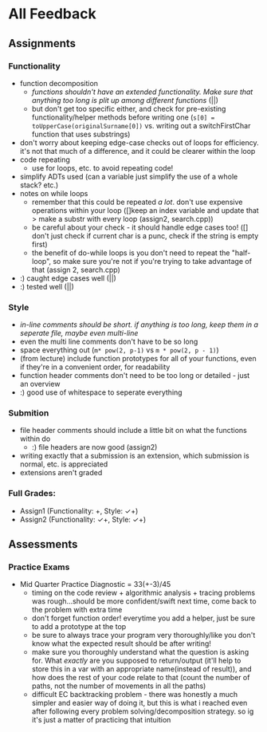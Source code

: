 # All Feedback

## Assignments
### Functionality
- function decomposition
	- *functions shouldn't have an extended functionality. Make sure that anything too long is plit up among different functions* (||)
	- but don't get too specific either, and check for pre-existing functionality/helper methods before writing one (`s[0] = toUpperCase(originalSurname[0])` vs. writing out a switchFirstChar function that uses substrings)
- don't worry about keeping edge-case checks out of loops for efficiency. it's not that much of a difference, and it could be clearer within the loop
- code repeating
	- use for loops, etc. to avoid repeating code!
- simplify ADTs used (can a variable just simplify the use of a whole stack? etc.)
- notes on while loops
	- remember that this could be repeated *a lot*. don't use expensive operations within your loop ([]keep an index variable and update that > make a substr with every loop (assign2, search.cpp))
	- be careful about your check - it should handle edge cases too! ([] don't just check if current char is a punc, check if the string is empty first)
	- the benefit of do-while loops is you don't need to repeat the "half-loop", so make sure you're not if you're trying to take advantage of that (assign 2, search.cpp)
- :) caught edge cases well (||)
- :) tested well (||)
### Style
- *in-line comments should be short. if anything is too long, keep them in a seperate file, maybe even multi-line* 
- even the multi line comments don't have to be so long
- space everything out (`m* pow(2, p-1)` vs `m * pow(2, p - 1)`)
- (from lecture) include function prototypes for all of your functions, even if they're in a convenient order, for readability
- function header comments don't need to be too long or detailed - just an overview 
- :) good use of whitespace to seperate everything
### Submition
- file header comments should include a little bit on what the functions within do
	- :) file headers are now good (assign2)
- writing exactly that a submission is an extension, which submission is normal, etc. is appreciated
- extensions aren't graded

### Full Grades:
- Assign1 (Functionality: +, Style: ✓+)
- Assign2 (Functionality: ✓+, Style: ✓+)


## Assessments
### Practice Exams
- Mid Quarter Practice Diagnostic = 33(+-3)/45
	- timing on the code review + algorithmic analysis + tracing problems was rough...should be more confident/swift next time, come back to the problem with extra time
	- don't forget function order! everytime you add a helper, just be sure to add a prototype at the top
	- be sure to always trace your program very thoroughly/like you don't know what the expected result should be after writing!
	- make sure you thoroughly understand what the question is asking for. What *exactly* are you supposed to return/output (it'll help to store this in a var with an appropriate name(instead of result)), and how does the rest of your code relate to that (count the number of paths, not the number of movements in all the paths)
	- difficult EC backtracking problem - there was honestly a much simpler and easier way of doing it, but this is what i reached even after following every problem solving/decomposition strategy. so ig it's just a matter of practicing that intuition
